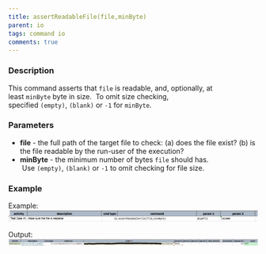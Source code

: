 ```yaml
---
title: assertReadableFile(file,minByte)
parent: io
tags: command io
comments: true
---
```



### Description
This command asserts that `file` is readable, and, optionally, at least `minByte` byte in size.  To omit size 
checking, specified `(empty)`, `(blank)` or `-1` for `minByte`.


### Parameters
- **file** \- the full path of the target file to check: (a) does the file exist? (b) is the file readable by the 
  run-user of the execution?
- **minByte** \- the minimum number of bytes `file` should has.  Use `(empty)`, `(blank)` or `-1` to omit checking 
  for file size.


### Example
Example:<br/>
![script](image/assertReadable_01.png)

Output:<br/>
![output](image/assertReadable_02.png)

